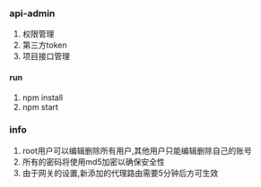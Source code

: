 ### api-admin

1. 权限管理
2. 第三方token
3. 项目接口管理

#### run
1. npm install
2. npm start

### info
1. root用户可以编辑删除所有用户,其他用户只能编辑删除自己的账号
2. 所有的密码将使用md5加密以确保安全性
3. 由于网关的设置,新添加的代理路由需要5分钟后方可生效